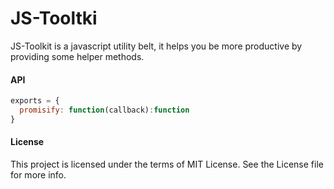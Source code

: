 JS-Tooltki
===========
JS-Toolkit is a javascript utility belt, it helps you be more productive by providing some helper methods.

#### API
```js
exports = {
  promisify: function(callback):function
}
```

#### License
This project is licensed under the terms of MIT License. See the License file for more info.
